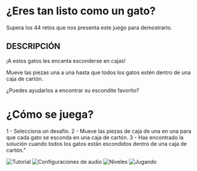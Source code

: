  # ¿Eres tan listo como un gato?
 
 Supera los 44 retos que nos presenta este juego para demostrarlo.
 
 ## DESCRIPCIÓN
 
 ¡A estos gatos les encanta esconderse en cajas!
 
 Mueve las piezas una a una hasta que todos los gatos estén dentro de una caja de cartón.
 
 ¿Puedes ayudarlos a encontrar su escondite favorito?
 
 # ¿Cómo se juega?
 
   1 - Selecciona un desafío.
   2 - Mueve las piezas de caja de una en una para que cada gato se esconda en una caja de cartón.
   3 - Has encontrado la solución cuando todos los gatos están escondidos dentro de una caja de cartón."

![Tutorial](https://raw.githubusercontent.com/LuisEduardoFrias/gats_and_boxes/main/gifs/tutorial.gif)
![Configuraciones de audio](https://raw.githubusercontent.com/LuisEduardoFrias/gats_and_boxes/main/gifs/settings.gif)
![Niveles](https://raw.githubusercontent.com/LuisEduardoFrias/gats_and_boxes/main/gifs/levels.gif)
![Jugando](https://raw.githubusercontent.com/LuisEduardoFrias/gats_and_boxes/main/gifs/playing.gif)